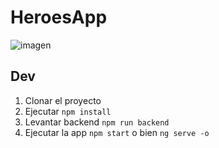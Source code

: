 # HeroesApp
![imagen](https://github.com/Darigo30/crud-inicial-superheroes/assets/39928174/aeeebf8e-1467-4519-9170-b2c0f8384cf0)

## Dev

1. Clonar el proyecto
2. Ejecutar ```npm install```
3. Levantar backend ```npm run backend```
4. Ejecutar la app ```npm start``` o bien ```ng serve -o```


